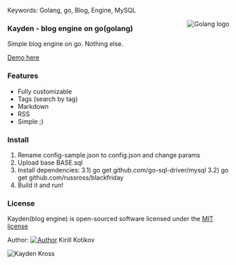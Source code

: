 Keywords: Golang, go, Blog, Engine, MySQL

<img src="http://golang.org/doc/gopher/frontpage.png" alt="Golang logo" align="right"/>

### Kayden - blog engine on go(golang)

Simple blog engine on go. Nothing else.

[Demo here](https://liamka.me)

### Features
- Fully customizable
- Tags (search by tag)
- Markdown
- RSS
- Simple ;)

### Install

1) Rename config-sample.json to config.json and change params
2) Upload base BASE.sql
3) Install dependencies:
	3.1) go get github.com/go-sql-driver/mysql
	3.2) go get github.com/russross/blackfriday
3) Build it and run!

### License

Kayden(blog engine) is open-sourced software licensed under the [MIT license](http://opensource.org/licenses/MIT)

Author: [![Author](https://liamka.me/public/favicon.ico)](https://liamka.me) Kirill Kotikov

![Kayden Kross](http://i.imgur.com/JN8TQxa.jpg)